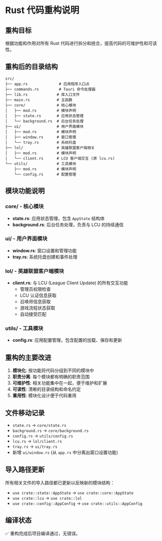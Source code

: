 # Rust 代码重构说明

## 重构目标
根据功能和作用对所有 Rust 代码进行拆分和统合，提高代码的可维护性和可读性。

## 重构后的目录结构

```
src/
├── app.rs              # 应用程序入口点
├── commands.rs         # Tauri 命令处理器
├── lib.rs             # 库入口文件
├── main.rs            # 主函数
├── core/              # 核心模块
│   ├── mod.rs         # 模块声明
│   ├── state.rs       # 应用状态管理
│   └── background.rs  # 后台任务处理
├── ui/                # 用户界面模块
│   ├── mod.rs         # 模块声明
│   ├── window.rs      # 窗口管理
│   └── tray.rs        # 系统托盘
├── lol/               # 英雄联盟客户端相关
│   ├── mod.rs         # 模块声明
│   └── client.rs      # LCU 客户端交互 (原 lcu.rs)
└── utils/             # 工具模块
    ├── mod.rs         # 模块声明
    └── config.rs      # 配置管理
```

## 模块功能说明

### core/ - 核心模块
- **state.rs**: 应用状态管理，包含 `AppState` 结构体
- **background.rs**: 后台任务处理，负责与 LCU 的持续通信

### ui/ - 用户界面模块
- **window.rs**: 窗口设置和管理功能
- **tray.rs**: 系统托盘创建和事件处理

### lol/ - 英雄联盟客户端模块
- **client.rs**: 与 LCU (League Client Update) 的所有交互功能
  - 管理员权限检查
  - LCU 认证信息获取
  - 召唤师信息获取
  - 游戏流程状态获取
  - 自动接受匹配

### utils/ - 工具模块
- **config.rs**: 应用配置管理，包含配置的加载、保存和更新

## 重构的主要改进

1. **模块化**: 按功能将代码分组到不同的模块中
2. **职责分离**: 每个模块都有明确的职责范围
3. **可维护性**: 相关功能集中在一起，便于维护和扩展
4. **可读性**: 清晰的目录结构和命名约定
5. **重用性**: 模块化设计便于代码重用

## 文件移动记录

- `state.rs` → `core/state.rs`
- `background.rs` → `core/background.rs`
- `config.rs` → `utils/config.rs`
- `lcu.rs` → `lol/client.rs`
- `tray.rs` → `ui/tray.rs`
- 新增 `ui/window.rs` (从 `app.rs` 中分离出窗口设置功能)

## 导入路径更新

所有相关文件的导入路径都已更新以反映新的模块结构：
- `use crate::state::AppState` → `use crate::core::AppState`
- `use crate::lcu` → `use crate::lol`
- `use crate::config::AppConfig` → `use crate::utils::AppConfig`

## 编译状态

✅ 重构完成后项目编译通过，无错误。